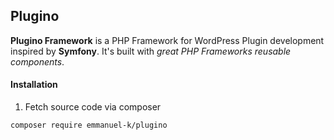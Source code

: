 Plugino
-------
**Plugino Framework** is a PHP Framework for WordPress Plugin development inspired by __Symfony__. It's built with *great PHP Frameworks reusable components*. 

#### Installation

1. Fetch source code via composer
```
composer require emmanuel-k/plugino
```